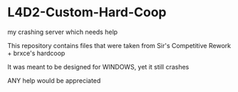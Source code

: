 # L4D2-Custom-Hard-Coop
my crashing server which needs help


This repository contains files that were taken from Sir's Competitive Rework + brxce's hardcoop

It was meant to be designed for WINDOWS, yet it still crashes

ANY help would be appreciated


